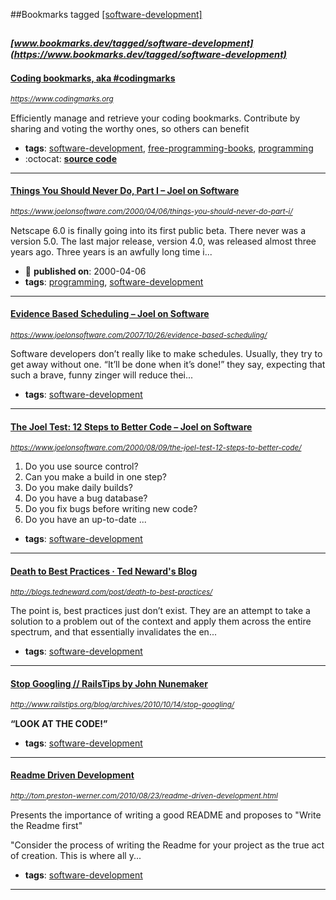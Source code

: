 ##Bookmarks tagged [[software-development]](https://www.bookmarks.dev?q=[software-development])

_<sup><sup>[www.bookmarks.dev/tagged/software-development](https://www.bookmarks.dev/tagged/software-development)</sup></sup>_
---
#### [Coding bookmarks, aka #codingmarks](https://www.codingmarks.org)
_<sup>https://www.codingmarks.org</sup>_

Efficiently manage and retrieve your coding bookmarks. Contribute by sharing and voting the worthy ones, so others can benefit
* **tags**: [software-development](../tagged/software-development.md), [free-programming-books](../tagged/free-programming-books.md), [programming](../tagged/programming.md)
* :octocat: **[source code](https://github.com/Codingpedia/codingmarks)**
---
#### [Things You Should Never Do, Part I – Joel on Software](https://www.joelonsoftware.com/2000/04/06/things-you-should-never-do-part-i/)
_<sup>https://www.joelonsoftware.com/2000/04/06/things-you-should-never-do-part-i/</sup>_

Netscape 6.0 is finally going into its first public beta. There never was a version 5.0. The last major release, version 4.0, was released almost three years ago. Three years is an awfully long time i...
* :calendar: **published on**: 2000-04-06
* **tags**: [programming](../tagged/programming.md), [software-development](../tagged/software-development.md)
---
#### [Evidence Based Scheduling – Joel on Software](https://www.joelonsoftware.com/2007/10/26/evidence-based-scheduling/)
_<sup>https://www.joelonsoftware.com/2007/10/26/evidence-based-scheduling/</sup>_

Software developers don’t really like to make schedules. Usually, they try to get away without one. “It’ll be done when it’s done!” they say, expecting that such a brave, funny zinger will reduce thei...
* **tags**: [software-development](../tagged/software-development.md)
---
#### [The Joel Test: 12 Steps to Better Code – Joel on Software](https://www.joelonsoftware.com/2000/08/09/the-joel-test-12-steps-to-better-code/)
_<sup>https://www.joelonsoftware.com/2000/08/09/the-joel-test-12-steps-to-better-code/</sup>_

1. Do you use source control?
2. Can you make a build in one step?
3. Do you make daily builds?
4. Do you have a bug database?
5. Do you fix bugs before writing new code?
6. Do you have an up-to-date ...
* **tags**: [software-development](../tagged/software-development.md)
---
#### [Death to Best Practices ·  Ted Neward's Blog  ](http://blogs.tedneward.com/post/death-to-best-practices/)
_<sup>http://blogs.tedneward.com/post/death-to-best-practices/</sup>_

The point is, best practices just don’t exist. They are an attempt to take a solution to a problem out of the context and apply them across the entire spectrum, and that essentially invalidates the en...
* **tags**: [software-development](../tagged/software-development.md)
---
#### [Stop Googling // RailsTips by John Nunemaker](http://www.railstips.org/blog/archives/2010/10/14/stop-googling/)
_<sup>http://www.railstips.org/blog/archives/2010/10/14/stop-googling/</sup>_

**“LOOK AT THE CODE!”**
* **tags**: [software-development](../tagged/software-development.md)
---
#### [Readme Driven Development](http://tom.preston-werner.com/2010/08/23/readme-driven-development.html)
_<sup>http://tom.preston-werner.com/2010/08/23/readme-driven-development.html</sup>_

Presents the importance of writing a good README and proposes to "Write the Readme first"

"Consider the process of writing the Readme for your project as the true act of creation. This is where all y...
* **tags**: [software-development](../tagged/software-development.md)
---
